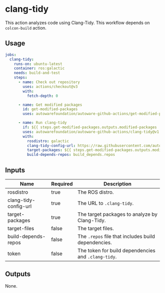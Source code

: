 # clang-tidy

This action analyzes code using Clang-Tidy.
This workflow depends on `colcon-build` action.

## Usage

```yaml
jobs:
  clang-tidy:
    runs-on: ubuntu-latest
    container: ros:galactic
    needs: build-and-test
    steps:
      - name: Check out repository
        uses: actions/checkout@v3
        with:
          fetch-depth: 0

      - name: Get modified packages
        id: get-modified-packages
        uses: autowarefoundation/autoware-github-actions/get-modified-packages@v1

      - name: Run clang-tidy
        if: ${{ steps.get-modified-packages.outputs.modified-packages != '' }}
        uses: autowarefoundation/autoware-github-actions/clang-tidy@v1
        with:
          rosdistro: galactic
          clang-tidy-config-url: https://raw.githubusercontent.com/autowarefoundation/autoware/main/.clang-tidy
          target-packages: ${{ steps.get-modified-packages.outputs.modified-packages }}
          build-depends-repos: build_depends.repos
```

## Inputs

| Name                  | Required | Description                                         |
| --------------------- | -------- | --------------------------------------------------- |
| rosdistro             | true     | The ROS distro.                                     |
| clang-tidy-config-url | true     | The URL to `.clang-tidy`.                           |
| target-packages       | true     | The target packages to analyze by Clang-Tidy.       |
| target-files          | false    | The target files.                                   |
| build-depends-repos   | false    | The `.repos` file that includes build dependencies. |
| token                 | false    | The token for build dependencies and `.clang-tidy`. |

## Outputs

None.
